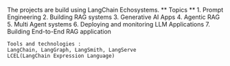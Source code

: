 The projects are build using LangChain Echosystems.
    ** Topics **
    1. Prompt Engineering
    2. Building RAG systems
    3. Generative AI Apps 
    4. Agentic RAG
    5. Multi Agent systems
    6. Deploying and monitoring LLM Applications
    7. Building End-to-End RAG application

    Tools and technologies :
    LangChain, LangGraph, LangSmith, LangServe
    LCEL(LangChain Expression Language)
    